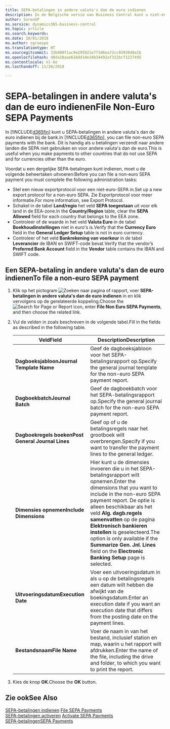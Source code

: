 ```yaml
---
title: SEPA-betalingen in andere valuta's dan de euro indienen
description: In de Belgische versie van Business Central kunt u niet-euro SEPA-betalingen bij de bank archiveren. Dit is handig als u betalingen verzendt naar andere landen die SEPA niet gebruiken en voor andere valuta's dan de euro.
author: SorenGP
ms.service: dynamics365-business-central
ms.topic: article
ms.search.keywords: 
ms.date: 10/01/2018
ms.author: sgroespe
ms.translationtype: HT
ms.sourcegitcommit: 33b900f1ac9e295921e7f3d6ea72cc93939d8a1b
ms.openlocfilehash: d8da10aae616dd14e34b34492af312bcf1227495
ms.contentlocale: nl-be
ms.lasthandoff: 11/26/2018

---
```

# <a name="file-non-euro-sepa-payments"></a><span data-ttu-id="85001-104">SEPA-betalingen in andere valuta's dan de euro indienen</span><span class="sxs-lookup"><span data-stu-id="85001-104">File Non-Euro SEPA Payments</span></span>
<span data-ttu-id="85001-105">In [!INCLUDE[d365fin](../../includes/d365fin_md.md)] kunt u SEPA-betalingen in andere valuta's dan de euro indienen bij de bank.</span><span class="sxs-lookup"><span data-stu-id="85001-105">In [!INCLUDE[d365fin](../../includes/d365fin_md.md)], you can file non-euro SEPA payments with the bank.</span></span> <span data-ttu-id="85001-106">Dit is handig als u betalingen verzendt naar andere landen die SEPA niet gebruiken en voor andere valuta's dan de euro.</span><span class="sxs-lookup"><span data-stu-id="85001-106">This is useful when you make payments to other countries that do not use SEPA and for currencies other than the euro.</span></span>  

<span data-ttu-id="85001-107">Voordat u een dergelijke SEPA-betalingen kunt indienen, moet u de volgende beheertaken uitvoeren:</span><span class="sxs-lookup"><span data-stu-id="85001-107">Before you can file a non-euro SEPA payment you must complete the following administration tasks:</span></span>  

- <span data-ttu-id="85001-108">Stel een nieuw exportprotocol voor een niet-euro-SEPA in.</span><span class="sxs-lookup"><span data-stu-id="85001-108">Set up a new export protocol for a non-euro SEPA.</span></span> <span data-ttu-id="85001-109">Zie Exportprotocol voor meer informatie.</span><span class="sxs-lookup"><span data-stu-id="85001-109">For more information, see Export Protocol.</span></span>  
- <span data-ttu-id="85001-110">Schakel in de tabel **Land/regio** het veld **SEPA toegestaan** uit voor elk land in de EEA-zone.</span><span class="sxs-lookup"><span data-stu-id="85001-110">In the **Country/Region** table, clear the **SEPA Allowed** field for each country that belongs to the EEA zone.</span></span>  
- <span data-ttu-id="85001-111">Controleer of de waarde in het veld **Valuta Euro** in de tabel **Boekhoudinstellingen** niet in euro's is.</span><span class="sxs-lookup"><span data-stu-id="85001-111">Verify that the **Currency Euro** field in the **General Ledger Setup** table is not in euro currency.</span></span>  
- <span data-ttu-id="85001-112">Controleer of het veld **Bankrekening van voorkeur** in de tabel **Leverancier** de IBAN en SWIFT-code bevat.</span><span class="sxs-lookup"><span data-stu-id="85001-112">Verify that the vendor’s **Preferred Bank Account** field in the **Vendor** table contains the IBAN and SWIFT code.</span></span>  

## <a name="to-file-a-non-euro-sepa-payment"></a><span data-ttu-id="85001-113">Een SEPA-betaling in andere valuta's dan de euro indienen</span><span class="sxs-lookup"><span data-stu-id="85001-113">To file a non-euro SEPA payment</span></span>  

1.  <span data-ttu-id="85001-114">Klik op het pictogram ![Zoeken naar pagina of rapport](../../media/ui-search/search_small.png "Pictogram Zoeken naar pagina of rapport"), voer **SEPA-betalingen in andere valuta's dan de euro indienen** in en klik vervolgens op de gerelateerde koppeling.</span><span class="sxs-lookup"><span data-stu-id="85001-114">Choose the ![Search for Page or Report](../../media/ui-search/search_small.png "Search for Page or Report icon") icon, enter **File Non Euro SEPA Payments**, and then choose the related link.</span></span>  
2.  <span data-ttu-id="85001-115">Vul de velden in zoals beschreven in de volgende tabel.</span><span class="sxs-lookup"><span data-stu-id="85001-115">Fill in the fields as described in the following table.</span></span>  

    |<span data-ttu-id="85001-116">Veld</span><span class="sxs-lookup"><span data-stu-id="85001-116">Field</span></span>|<span data-ttu-id="85001-117">Description</span><span class="sxs-lookup"><span data-stu-id="85001-117">Description</span></span>|  
    |---------------------------------|---------------------------------------|  
    |<span data-ttu-id="85001-118">**Dagboeksjabloon**</span><span class="sxs-lookup"><span data-stu-id="85001-118">**Journal Template Name**</span></span>|<span data-ttu-id="85001-119">Geef de dagboeksjabloon voor het SEPA-betalingsrapport op.</span><span class="sxs-lookup"><span data-stu-id="85001-119">Specify the general journal template for the non-euro SEPA payment report.</span></span>|  
    |<span data-ttu-id="85001-120">**Dagboekbatch**</span><span class="sxs-lookup"><span data-stu-id="85001-120">**Journal Batch**</span></span>|<span data-ttu-id="85001-121">Geef de dagboekbatch voor het SEPA-betalingsrapport op.</span><span class="sxs-lookup"><span data-stu-id="85001-121">Specify the general journal batch for the non-euro SEPA payment report.</span></span>|  
    |<span data-ttu-id="85001-122">**Dagboekregels boeken**</span><span class="sxs-lookup"><span data-stu-id="85001-122">**Post General Journal Lines**</span></span>|<span data-ttu-id="85001-123">Geef op of u de betalingsregels naar het grootboek wilt overbrengen.</span><span class="sxs-lookup"><span data-stu-id="85001-123">Specify if you want to transfer the payment lines to the general ledger.</span></span>|  
    |<span data-ttu-id="85001-124">**Dimensies opnemen**</span><span class="sxs-lookup"><span data-stu-id="85001-124">**Include Dimensions**</span></span>|<span data-ttu-id="85001-125">Hier kunt u de dimensies invoeren die u in het SEPA-betalingsrapport wilt opnemen.</span><span class="sxs-lookup"><span data-stu-id="85001-125">Enter the dimensions that you want to include in the non-euro SEPA payment report.</span></span> <span data-ttu-id="85001-126">De optie is alleen beschikbaar als het veld **Alg. dagb.regels samenvatten** op de pagina **Elektronisch bankieren instellen** is geselecteerd.</span><span class="sxs-lookup"><span data-stu-id="85001-126">The option is only available if the **Summarize Gen. Jnl. Lines** field on the **Electronic Banking Setup** page is selected.</span></span>|  
    |<span data-ttu-id="85001-127">**Uitvoeringsdatum**</span><span class="sxs-lookup"><span data-stu-id="85001-127">**Execution Date**</span></span>|<span data-ttu-id="85001-128">Voer een uitvoeringsdatum in als u op de betalingsregels een datum wilt hebben die afwijkt van de boekingsdatum.</span><span class="sxs-lookup"><span data-stu-id="85001-128">Enter an execution date if you want an execution date that differs from the posting date on the payment lines.</span></span>|  
    |<span data-ttu-id="85001-129">**Bestandsnaam**</span><span class="sxs-lookup"><span data-stu-id="85001-129">**File Name**</span></span>|<span data-ttu-id="85001-130">Voer de naam in van het bestand, inclusief station en map, waarin u het rapport wilt afdrukken.</span><span class="sxs-lookup"><span data-stu-id="85001-130">Enter the name of the file, including the drive and folder, to which you want to print the report.</span></span>|  

3.  <span data-ttu-id="85001-131">Kies de knop **OK**.</span><span class="sxs-lookup"><span data-stu-id="85001-131">Choose the **OK** button.</span></span>  

## <a name="see-also"></a><span data-ttu-id="85001-132">Zie ook</span><span class="sxs-lookup"><span data-stu-id="85001-132">See Also</span></span>  
 <span data-ttu-id="85001-133">[SEPA-betalingen indienen](how-to-file-sepa-payments.md) </span><span class="sxs-lookup"><span data-stu-id="85001-133">[File SEPA Payments](how-to-file-sepa-payments.md) </span></span>  
 <span data-ttu-id="85001-134">[SEPA-betalingen activeren](how-to-activate-sepa-payments.md) </span><span class="sxs-lookup"><span data-stu-id="85001-134">[Activate SEPA Payments](how-to-activate-sepa-payments.md) </span></span>  
 [<span data-ttu-id="85001-135">SEPA-betalingen</span><span class="sxs-lookup"><span data-stu-id="85001-135">SEPA Payments</span></span>](sepa-payments.md)

